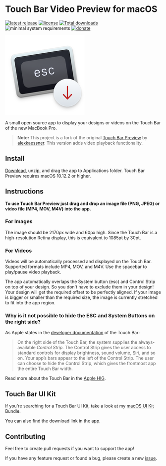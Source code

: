 # Touch Bar Video Preview for macOS

[![latest release](https://img.shields.io/github/release/ajshooting/Touch-Bar-Video-Preview.svg)](https://github.com/ajshooting/Touch-Bar-Video-Preview/releases/latest) [![license](https://img.shields.io/github/license/ajshooting/Touch-Bar-Video-Preview.svg)](https://github.com/ajshooting/Touch-Bar-Video-Preview/blob/master/LICENSE) [![Total downloads](https://img.shields.io/github/downloads/ajshooting/Touch-Bar-Video-Preview/total.svg)](https://github.com/ajshooting/Touch-Bar-Video-Preview/releases/latest) ![minimal system requirements](https://img.shields.io/badge/required-macOS%2010.12.2-blue.svg) [![donate](https://img.shields.io/badge/donate-buy%20original%20author%20a%20coffee-yellow.svg)](https://www.paypal.me/alexkaessner)

<img height=256 alt="app icon" src="Touch Bar Preview/Touch Bar Preview/Assets.xcassets/AppIcon.appiconset/App-Icon-256@2x.png">

A small open source app to display your designs or videos on the Touch Bar of the new MacBook Pro.

> **Note:** This project is a fork of the original [Touch Bar Preview](https://github.com/touchbar/Touch-Bar-Preview) by [alexkaessner](https://github.com/alexkaessner). This version adds video playback functionality.

## Install

[Download](https://github.com/ajshooting/Touch-Bar-Video-Preview/releases/latest), unzip, and drag the app to Applications folder. Touch Bar Preview requires macOS 10.12.2 or higher.

## Instructions
**To use Touch Bar Preview just drag and drop an image file (PNG, JPEG) or video file (MP4, MOV, M4V) into the app.**

### For Images

The image should be 2170px wide and 60px high. Since the Touch Bar is a high-resolution Retina display, this is equivalent to 1085pt by 30pt.

### For Videos

Videos will be automatically processed and displayed on the Touch Bar. Supported formats include MP4, MOV, and M4V. Use the spacebar to play/pause video playback.

The app automatically overlaps the System button (esc) and Control Strip on top of your design. So you don't have to exclude them in your design! Your design will get the required offset to be perfectly aligned.
If your image is bigger or smaller than the required size, the image is currently stretched to fit into the app region.

### Why is it not possible to hide the ESC and System Buttons on the right side?

As Apple states in the [developer documentation](https://developer.apple.com/documentation/appkit/nstouchbar) of the Touch Bar:
>On the right side of the Touch Bar, the system supplies the always-available *Control Strip*. The Control Strip gives the user access to standard controls for display brightness, sound volume, Siri, and so on. Your app’s bars appear to the left of the Control Strip. The user can choose to hide the Control Strip, which gives the frontmost app the entire Touch Bar width.

Read more about the Touch Bar in the [Apple HIG](https://developer.apple.com/library/content/documentation/UserExperience/Conceptual/OSXHIGuidelines/AbouttheTouchBar.html#//apple_ref/doc/uid/20000957-CH104-SW1).

## Touch Bar UI Kit

If you're searching for a Touch Bar UI Kit, take a look at my [macOS UI Kit](https://github.com/alexkaessner/macOS-UI-Kit) Bundle.

You can also find the download link in the app.

## Contributing

Feel free to create pull requests if you want to support the app!

If you have any feature request or found a bug, please create a new [issue](https://github.com/ajshooting/Touch-Bar-Video-Preview/issues).
